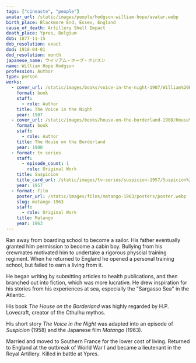 ```yaml
---
tags: ["cineaste", "people"]
avatar_url: /static/images/people/hodgson-william-hope/avatar.webp
birth_place: Blackmore End, Essex, England
cause_of_death: Artillery Shell Impact
death_place: Ypres, Belgium
dob: 1877-11-15
dob_resolution: exact
dod: 1918-04-01
dod_resolution: month
japanese_name: ウイリアム・ホープ・ホジスン
name: William Hope Hodgson
profession: Author
type: person
works:
  - cover_url: /static/images/books/voice-in-the-night-1907/William%20Hope%20Hodgson%20Voice%20in%20the%20Night.webp
    format: book
    staff:
      - role: Author
    title: The Voice in the Night
    year: 1907
  - cover_url: /static/images/books/house-on-the-borderland-1908/House%20on%20the%20Borderland%20First.webp
    format: book
    staff:
      - role: Author
    title: The House on the Borderland
    year: 1908
  - format: tv series
    staff:
      - episode_count: 1
        role: Original Work
    title: Suspicion
    title_card_url: /static/images/tv-series/suspicion-1957/Suspicion%20TV%20Title%20Card.webp
    year: 1957
  - format: film
    poster_url: /static/images/films/matango-1963/posters/poster.webp
    slug: matango-1963
    staff:
      - role: Original Work
    title: Matango
    year: 1963
---
```


Ran away from boarding school to become a sailor. His father eventually granted
him permission to become a cabin boy. Bullying from his crewmates motivated him
to undertake a rigorous physcial training regiment. When he returned to England
he opened a personal training school, but failed to earn a living from it.

He began writing by submitting articles to health publications, and then
branched out into fiction, which was more lucrative. He drew inspiration for his
stories from his experiences at sea, especially the "Sargasso Sea" in the
Atlantic.

His book <i>The House on the Borderland</i> was highly regarded by H.P.
Lovecraft, creator of the Cthulhu mythos.

His short story <i>The Voice in the Night</i> was adapted into an episode of
<i>Suspicion</i> (1958) and the Japanese film <i>Matango</i> (1963).

Married and moved to Southern France for the lower cost of living. Returned to
England at the outbreak of World War I and became a lieutenant in the Royal
Artillery. Killed in battle at Ypres.

